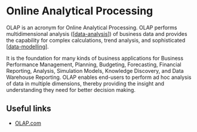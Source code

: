 # Online Analytical Processing

OLAP is an acronym for Online Analytical Processing. OLAP performs multidimensional analysis ([[data-analysis]]) of business data and provides the capability for complex calculations, trend analysis, and sophisticated [[data-modelling]].

It is the foundation for many kinds of business applications for Business Performance Management, Planning, Budgeting, Forecasting, Financial Reporting, Analysis, Simulation Models, Knowledge Discovery, and Data Warehouse Reporting. OLAP enables end-users to perform ad hoc analysis of data in multiple dimensions, thereby providing the insight and understanding they need for better decision making.

## Useful links

- [OLAP.com](https://www.olap.com)

[//begin]: # "Autogenerated link references for markdown compatibility"
[data-analysis]: data-analysis "Data Analysis"
[data-modelling]: data-modelling "Data Modelling"
[//end]: # "Autogenerated link references"
